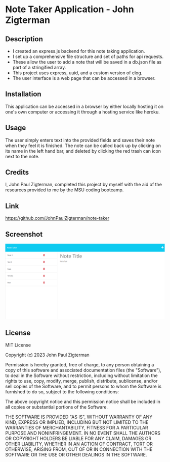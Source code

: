 # Note Taker Application - John Zigterman

## Description

- I created an express.js backend for this note taking application.
- I set up a comprehensive file structure and set of paths for api requests.
- These allow the user to add a note that will be saved in a db.json file as part of a stringified array.
- This project uses express, uuid, and a custom version of clog.
- The user interface is a web page that can be accessed in a browser.

## Installation

This application can be accessed in a browser by either locally hosting it on one's own computer or accessing it through a hosting service like heroku.

## Usage

The user simply enters text into the provided fields and saves their note when they feel it is finished. The note can be called back up by clicking on its name in the left hand bar, and deleted by clicking the red trash can icon next to the note.

## Credits

I, John Paul Zigterman, completed this project by myself with the aid of the resources provided to me by the MSU coding bootcamp.

## Link

https://github.com/JohnPaulZigterman/note-taker 

## Screenshot

![Screenshot included](./screenshot.png)

## License

MIT License

Copyright (c) 2023 John Paul Zigterman

Permission is hereby granted, free of charge, to any person obtaining a copy
of this software and associated documentation files (the "Software"), to deal
in the Software without restriction, including without limitation the rights
to use, copy, modify, merge, publish, distribute, sublicense, and/or sell
copies of the Software, and to permit persons to whom the Software is
furnished to do so, subject to the following conditions:

The above copyright notice and this permission notice shall be included in all
copies or substantial portions of the Software.

THE SOFTWARE IS PROVIDED "AS IS", WITHOUT WARRANTY OF ANY KIND, EXPRESS OR
IMPLIED, INCLUDING BUT NOT LIMITED TO THE WARRANTIES OF MERCHANTABILITY,
FITNESS FOR A PARTICULAR PURPOSE AND NONINFRINGEMENT. IN NO EVENT SHALL THE
AUTHORS OR COPYRIGHT HOLDERS BE LIABLE FOR ANY CLAIM, DAMAGES OR OTHER
LIABILITY, WHETHER IN AN ACTION OF CONTRACT, TORT OR OTHERWISE, ARISING FROM,
OUT OF OR IN CONNECTION WITH THE SOFTWARE OR THE USE OR OTHER DEALINGS IN THE
SOFTWARE.